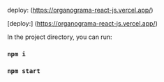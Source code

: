 deploy: (https://organograma-react-js.vercel.app/)

[deploy:] (https://organograma-react-js.vercel.app/)


In the project directory, you can run:

### `npm i`
### `npm start`


